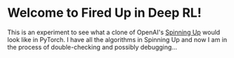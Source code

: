 # Welcome to Fired Up in Deep RL! 


This is an experiment to see what a clone of OpenAI's [Spinning Up](https://github.com/openai/spinningup) would look like in PyTorch. I have all the algorithms in Spinning Up and now I am in the process of double-checking and possibly debugging...
